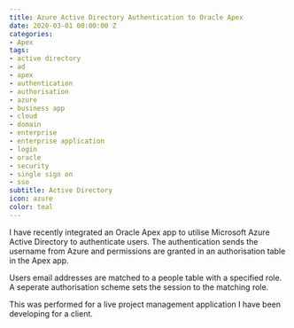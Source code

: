 ```yaml
---
title: Azure Active Directory Authentication to Oracle Apex
date: 2020-03-01 00:00:00 Z
categories:
- Apex
tags:
- active directory
- ad
- apex
- authentication
- authorisation
- azure
- business app
- cloud
- domain
- enterprise
- enterprise application
- login
- oracle
- security
- single sign on
- sso
subtitle: Active Directory
icon: azure
color: teal
---
```


I have recently integrated an Oracle Apex app to utilise Microsoft Azure Active Directory to authenticate users. The authentication sends the username from Azure and permissions are granted in an authorisation table in the Apex app.

Users email addresses are matched to a people table with a specified role. A seperate authorisation scheme sets the session to the matching role.

This was performed for a live project management application I have been developing for a client.
